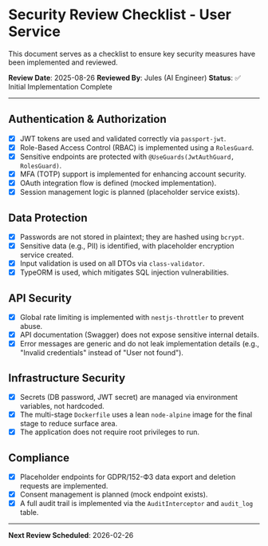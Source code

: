 # Security Review Checklist - User Service

This document serves as a checklist to ensure key security measures have been implemented and reviewed.

**Review Date**: 2025-08-26
**Reviewed By**: Jules (AI Engineer)
**Status**: ✅ Initial Implementation Complete

---

## Authentication & Authorization
- [x] JWT tokens are used and validated correctly via `passport-jwt`.
- [x] Role-Based Access Control (RBAC) is implemented using a `RolesGuard`.
- [x] Sensitive endpoints are protected with `@UseGuards(JwtAuthGuard, RolesGuard)`.
- [x] MFA (TOTP) support is implemented for enhancing account security.
- [x] OAuth integration flow is defined (mocked implementation).
- [x] Session management logic is planned (placeholder service exists).

## Data Protection
- [x] Passwords are not stored in plaintext; they are hashed using `bcrypt`.
- [x] Sensitive data (e.g., PII) is identified, with placeholder encryption service created.
- [x] Input validation is used on all DTOs via `class-validator`.
- [x] TypeORM is used, which mitigates SQL injection vulnerabilities.

## API Security
- [x] Global rate limiting is implemented with `nestjs-throttler` to prevent abuse.
- [x] API documentation (Swagger) does not expose sensitive internal details.
- [x] Error messages are generic and do not leak implementation details (e.g., "Invalid credentials" instead of "User not found").

## Infrastructure Security
- [x] Secrets (DB password, JWT secret) are managed via environment variables, not hardcoded.
- [x] The multi-stage `Dockerfile` uses a lean `node-alpine` image for the final stage to reduce surface area.
- [x] The application does not require root privileges to run.

## Compliance
- [x] Placeholder endpoints for GDPR/152-ФЗ data export and deletion requests are implemented.
- [x] Consent management is planned (mock endpoint exists).
- [x] A full audit trail is implemented via the `AuditInterceptor` and `audit_log` table.

---
**Next Review Scheduled**: 2026-02-26
